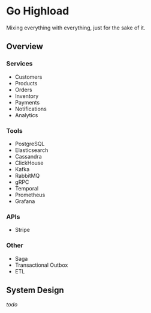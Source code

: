 # Go Highload
Mixing everything with everything, just for the sake of it.

## Overview 

### Services
- Customers
- Products
- Orders
- Inventory
- Payments
- Notifications
- Analytics

### Tools
- PostgreSQL
- Elasticsearch
- Cassandra
- ClickHouse
- Kafka
- RabbitMQ
- gRPC
- Temporal
- Prometheus
- Grafana

### APIs
- Stripe

### Other
- Saga
- Transactional Outbox
- ETL

## System Design

_todo_
